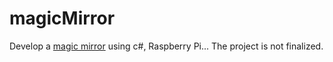 # magicMirror

Develop a [magic mirror](https://www.raspberrypi.org/blog/magic-mirror/) using c#, Raspberry Pi... The project is not finalized.
